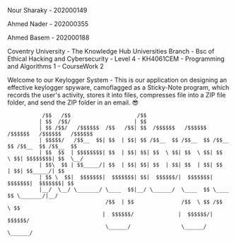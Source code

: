 Nour Sharaky - 202000149

Ahmed Nader - 202000355

Ahmed Basem - 202000188

Coventry University - The Knowledge Hub Universities Branch - Bsc of Ethical Hacking and Cybersecurity - Level 4 - KH4061CEM - Programming and Algorithms 1 - CourseWork 2

Welcome to our Keylogger System - This is our application on designing an effective keylogger spyware, camoflagged as a Sticky-Note program, which records the user's activity, stores it into files, compresses file into a ZIP file folder, and send the ZIP folder in an email. 😎

               /$$   /$$                     /$$                                                  
              | $$  /$$/                    | $$                                                  
              | $$ /$$/   /$$$$$$  /$$   /$$| $$  /$$$$$$   /$$$$$$   /$$$$$$   /$$$$$$   /$$$$$$ 
              | $$$$$/   /$$__  $$| $$  | $$| $$ /$$__  $$ /$$__  $$ /$$__  $$ /$$__  $$ /$$__  $$
              | $$  $$  | $$$$$$$$| $$  | $$| $$| $$  \ $$| $$  \ $$| $$  \ $$| $$$$$$$$| $$  \__/
              | $$\  $$ | $$_____/| $$  | $$| $$| $$  | $$| $$  | $$| $$  | $$| $$_____/| $$      
              | $$ \  $$|  $$$$$$$|  $$$$$$$| $$|  $$$$$$/|  $$$$$$$|  $$$$$$$|  $$$$$$$| $$      
              |__/  \__/ \_______/ \____  $$|__/ \______/  \____  $$ \____  $$ \_______/|__/      
                                   /$$  | $$               /$$  \ $$ /$$  \ $$                    
                                  |  $$$$$$/              |  $$$$$$/|  $$$$$$/                    
                                   \______/                \______/  \______/                     
